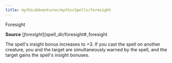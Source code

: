 ```yaml
---
title: mythicAdventures/mythicSpells/foresight
---
```

Foresight

**Source** [_foresight_](spell_dir/foresight#_foresight

The spell's insight bonus increases to +3. If you cast the spell on another creature, you and the target are simultaneously warned by the spell, and the target gains the spell's insight bonuses.

